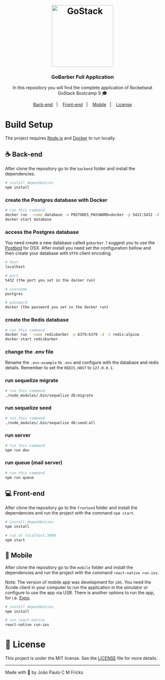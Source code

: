 <h1 align="center">
    <img alt="GoStack" src="https://rocketseat-cdn.s3-sa-east-1.amazonaws.com/bootcamp-header.png" width="200px" />
</h1>

<h3 align="center">
  GoBarber Full Application
</h3>

<p align="center">In this repository you will find the complete application of Rocketseat GoStack Bootcamp 9 🎓</p>

<p align="center">
  <a href="#coffee-back-end">Back-end</a>&nbsp;&nbsp;&nbsp;|&nbsp;&nbsp;&nbsp;
  <a href="#computer-front-end">Front-end</a>&nbsp;&nbsp;&nbsp;|&nbsp;&nbsp;&nbsp;
  <a href="#iphone-mobile">Mobile</a>&nbsp;&nbsp;&nbsp;|&nbsp;&nbsp;&nbsp;
  <a href="#memo-license">License</a>
</p>

# Build Setup

The project requires [Node.js](https://nodejs.org/) and [Docker](https://docs.docker.com/install/) to run locally.

## :coffee: Back-end

After clone the repository go to the `backend` folder and install the dependencies.

```bash
# install dependencies
npm install
```

### create the Postgres database with Docker

```bash
# run this command
docker run --name database -e POSTGRES_PASSWORD=docker -p 5432:5432 -d postgres
docker start database
```

### access the Postgres database

You need create a new database called `gobarber`. I suggest you to use the [Postbird](https://www.electronjs.org/apps/postbird) for OSX. After install you need set the configuration bellow and then create your database with `UTF8` client encoding.

```bash
# host
localhost

# port
5432 (the port you set in the docker run)

# username
postgres

# password
docker (the password you set in the docker run)
```

### create the Redis database

```bash
# run this command
docker run --name redisbarber -p 6379:6379 -d -t redis:alpine
docker start redisbarber
```

### change the .env file

Rename the `.env-example` to `.env` and configure with the database and redis details. Remember to set the `REDIS_HOST` to `127.0.0.1`.

### run sequelize migrate

```bash
# run this command
./node_modules/.bin/sequelize db:migrate
```

### run sequelize seed

```bash
# run this command
./node_modules/.bin/sequelize db:seed:all
```

### run server

```bash
# run this command
npm run dev
```

### run queue (mail server)

```bash
# run this command
npm run queue
```

## :computer: Front-end

After clone the repository go to the `frontend` folder and install the dependencies and run the project with the command `npm start`.

```bash
# install dependencies
npm install
```

```bash
# run at localhost:3000
npm start
```

## :iphone: Mobile

After clone the repository go to the `mobile` folder and install the dependencies and run the project with the command `react-native run-ios`.

Note: The version of mobile app was development for `iOS`. You need the Xcode client in your computer to run the application in the simulator or configure to use the app via USB. There is another options to run the app, for i.e. [Expo](https://expo.io/learn).

```bash
# install dependencies
npm install
```

```bash
# run react-native
react-native run-ios
```

# :memo: License

This project is under the MIT license. See the [LICENSE](LICENSE.md) file for more details.

---

Made with :blue_heart: by João Paulo C M Fricks
